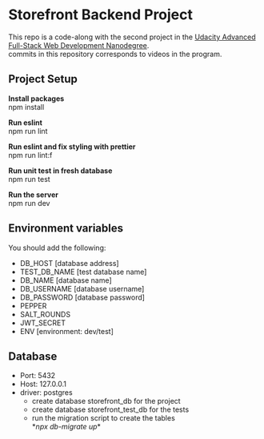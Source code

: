 # Storefront Backend Project 

This repo is a code-along with the second project in the [Udacity Advanced Full-Stack Web Development Nanodegree](https://www.udacity.com/course/full-stack-web-developer-nanodegree--nd0044?utm_campaign=12908932988_c_individuals_30off&utm_campaign=12908932988_c_individuals&utm_keyword=udacity%20web%20developer_e&utm_keyword=udacity%20web%20developer_e&utm_medium=ads_r&utm_medium=ads_r&utm_source=gsem_brand&utm_source=gsem_brand&utm_term=124509199111&utm_term=124509199111). \
commits in this repository corresponds to videos in the program.

## Project Setup

**Install packages**\
 npm install

**Run eslint**\
npm run lint

**Run eslint and fix styling with prettier**\
npm run lint:f

**Run unit test in fresh database**\
npm run test

**Run the server**\
npm run dev

## Environment variables

You should add the following:

- DB_HOST   [database address]
- TEST_DB_NAME [test database name]
- DB_NAME   [database name]
- DB_USERNAME [database username]
- DB_PASSWORD [database password]
- PEPPER
- SALT_ROUNDS
- JWT_SECRET
- ENV [environment: dev/test]

## Database

- Port: 5432
- Host: 127.0.0.1
- driver: postgres
  - create database storefront_db for the project
  - create database storefront_test_db for the tests
  - run the migration script to create the tables\
   \**npx db-migrate up**